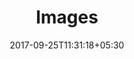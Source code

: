 ---
title: "Images"
date: 2017-09-25T11:31:18+05:30
layout: images
property: "Panjim Inn"
url: /details/images/panjim-inn/
slug: "panjim-inn/"

qcstatus:
 publishededit: true

mainmenu:
 details: true
 images: true


---